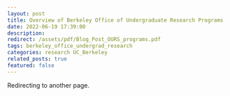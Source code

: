 ```yaml
---
layout: post
title: Overview of Berkeley Office of Undergraduate Research Programs
date: 2022-06-19 17:39:00
description: 
redirect: /assets/pdf/Blog_Post_OURS_programs.pdf
tags: berkeley_office_undergrad_research 
categories: research UC_Berkeley
related_posts: true
featured: false
---
```


Redirecting to another page.
